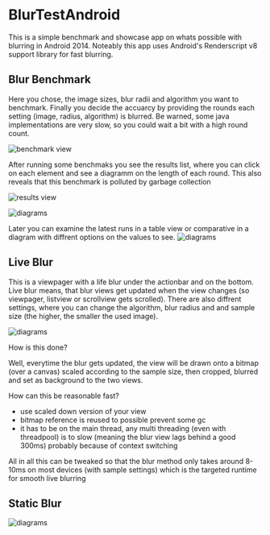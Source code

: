 BlurTestAndroid
===============

This is a simple benchmark and showcase app on whats possible with blurring in Android 2014. Noteably this app uses Android's Renderscript v8 support library for fast blurring.

Blur Benchmark
------------
Here you chose, the image sizes, blur radii and algorithm you want to benchmark. Finally you decide the accuarcy by providing the rounds each setting (image, radius, algorithm) is blurred. Be warned, some java implementations are very slow, so you could wait a bit with a high round count.

![benchmark view](https://raw.github.com/patrickfav/BlurTestAndroid/blob/master/misc/readme/readme_screen01.png)

After running some benchmaks you see the results list, where you can click on each element and see a diagramm on the length of each round. This also reveals that this benchmark is polluted by garbage collection

![results view](https://raw.github.com/patrickfav/BlurTestAndroid/blob/master/misc/readme/readme_screen02.png)

![diagrams](https://raw.github.com/patrickfav/BlurTestAndroid/blob/master/misc/readme/readme_screen04.png)


Later you can examine the latest runs in a table view or comparative in a diagram with diffrent options on the values to see.
![diagrams](https://raw.github.com/patrickfav/BlurTestAndroid/blob/master/misc/readme/readme_screen03.png)


Live Blur
------------
This is a viewpager with a life blur under the actionbar and on the bottom. Live blur means, that blur views get updated
when the view changes (so viewpager, listview or scrollview gets scrolled). There are also diffrent settings, where you can change the algorithm, blur radius and and sample size (the higher, the smaller the used image).

![diagrams](https://raw.github.com/patrickfav/BlurTestAndroid/blob/master/misc/readme/readme_screen05.png)

How is this done?

Well, everytime the blur gets updated, the view will be drawn onto a bitmap (over a canvas) scaled according to the sample size, then cropped, blurred and set as background to the two views.

How can this be reasonable fast?

* use scaled down version of your view
* bitmap reference is reused to possible prevent some gc
* it has to be on the main thread, any multi threading (even with threadpool) is to slow (meaning the blur view lags behind a good 300ms) probably because of context switching

All in all this can be tweaked so that the blur method only takes around 8-10ms on most devices (with sample settings) which is the targeted runtime for smooth live blurring



Static Blur
------------
![diagrams](https://raw.github.com/patrickfav/BlurTestAndroid/blob/master/misc/readme/readme_screen06.png)


